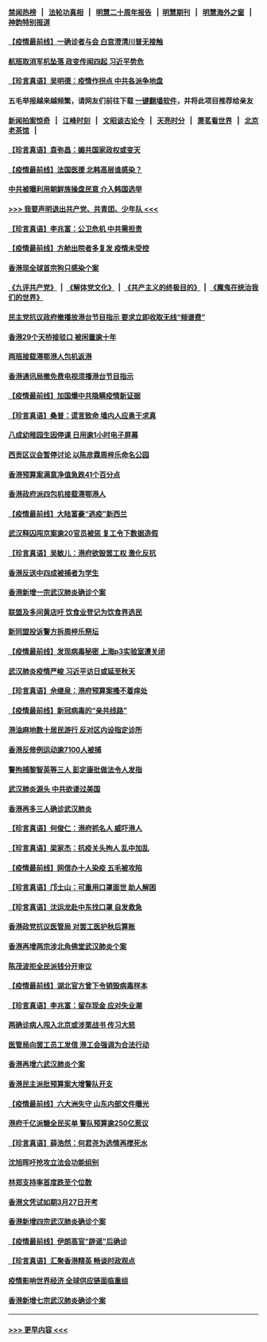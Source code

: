 #### [禁闻热榜](热点新闻.md?=0)  &nbsp;&nbsp;|&nbsp;&nbsp; [法轮功真相](https://github.com/gfw-breaker/truth/blob/master/README.md?=0) &nbsp;&nbsp;|&nbsp;&nbsp; [明慧二十周年报告](https://github.com/gfw-breaker/mh-reports/blob/master/README.md?=0) &nbsp;&nbsp;|&nbsp;&nbsp;[明慧期刊](https://github.com/gfw-breaker/mh-qikan) &nbsp;&nbsp;|&nbsp;&nbsp; [明慧海外之窗](https://github.com/gfw-breaker/mh-news/blob/master/README.md?=0) &nbsp;&nbsp;|&nbsp;&nbsp; [神韵特别报道](https://github.com/gfw-breaker/mh-news/blob/master/shenyun.md?=0)
#### [【疫情最前线】一确诊者与会 白宫澄清川普无接触](../pages/nsc415/n11925567.md?t=03090832) 
#### [航班取消军机坠落 政变传闻四起 习近平势危](../pages/nsc415/n11925467.md?t=03090832) 
#### [【珍言真语】吴明德：疫情作拐点 中共各派争地盘](../pages/nsc415/n11925299.md?t=03090832) 
#### 五毛举报越来越频繁，请网友们前往下载 [一键翻墙软件](https://github.com/gfw-breaker/ssr-accounts)，并将此项目推荐给亲友
#### [新闻拍案惊奇](https://github.com/gfw-breaker/banned-news/blob/master/pages/link4.md) &nbsp;&nbsp;|&nbsp;&nbsp; [江峰时刻](https://github.com/gfw-breaker/banned-news/blob/master/pages/link4.md) &nbsp;&nbsp;|&nbsp;&nbsp; [文昭谈古论今](https://github.com/gfw-breaker/banned-news/blob/master/pages/link4.md) &nbsp;&nbsp;|&nbsp;&nbsp; [天亮时分](https://github.com/gfw-breaker/banned-news/blob/master/pages/link4.md) &nbsp;&nbsp;|&nbsp;&nbsp; [萧茗看世界](https://github.com/gfw-breaker/banned-news/blob/master/pages/link4.md) &nbsp;&nbsp;|&nbsp;&nbsp; [北京老茶馆](https://github.com/gfw-breaker/banned-news/blob/master/pages/link4.md) &nbsp;&nbsp;|&nbsp;&nbsp; 
#### [【珍言真语】袁弥昌：媚共国家政权或变天](../pages/nsc415/n11923199.md?t=03090832) 
#### [【疫情最前线】法国医援 北韩高层谁感染？](../pages/nsc415/n11920850.md?t=03090832) 
#### [中共被曝利用朝鲜族操盘民意 介入韩国选举](../pages/nsc415/n11921006.md?t=03090832) 
#### [>>> 我要声明退出共产党、共青团、少年队 <<<](https://github.com/begood0513/goodnews/blob/master/quit/letter.md) 
#### [【珍言真语】李兆富：公卫危机 中共需担责](../pages/nsc415/n11920422.md?t=03090832) 
#### [【疫情最前线】方舱出院者多复发 疫情未受控](../pages/nsc415/n11918637.md?t=03090832) 
#### [香港现全球首宗狗只感染个案](../pages/nsc415/n11918710.md?t=03090832) 
#### [《九评共产党》](https://github.com/begood0513/9ping.md/blob/master/README.md) &nbsp;|&nbsp; [《解体党文化》](../../../../jtdwh.md/blob/master/README.md)  &nbsp;|&nbsp; [《共产主义的终极目的》](../../../../gczydzjmd.md/blob/master/README.md) &nbsp;|&nbsp; [《魔鬼在统治我们的世界》](../../../../mgztzwmdsj.md/blob/master/README.md) 
#### [民主党抗议政府撤播放港台节目指示 要求立即收取无线“频谱费”](../pages/nsc415/n11918681.md?t=03090832) 
#### [香港29个天桥接驳口 被闲置逾十年](../pages/nsc415/n11918654.md?t=03090832) 
#### [两班接载滞鄂港人包机返港](../pages/nsc415/n11915855.md?t=03090832) 
#### [香港通讯局撤免费电视须播港台节目指示](../pages/nsc415/n11915831.md?t=03090832) 
#### [【疫情最前线】加国爆中共隐瞒疫情新证据](../pages/nsc415/n11915482.md?t=03090832) 
#### [【珍言真语】桑普：谎言致命 墙内人应勇于求真](../pages/nsc415/n11915169.md?t=03090832) 
#### [八成幼稚园生因停课 日用逾1小时电子屏幕](../pages/nsc415/n11913263.md?t=03090832) 
#### [西贡区议会暂停讨论 以陈彦霖周梓乐命名公园](../pages/nsc415/n11913248.md?t=03090832) 
#### [香港预算案满意净值急跌41个百分点](../pages/nsc415/n11913236.md?t=03090832) 
#### [香港政府派四包机接载滞鄂港人](../pages/nsc415/n11913211.md?t=03090832) 
#### [【疫情最前线】大陆富豪“逃疫”新西兰](../pages/nsc415/n11913160.md?t=03090832) 
#### [武汉释囚闯京案逾20官员被惩 复工令下数据造假](../pages/nsc415/n11912743.md?t=03090832) 
#### [【珍言真语】吴敏儿：港府欲毁罢工权 激化反抗](../pages/nsc415/n11912457.md?t=03090832) 
#### [香港反送中四成被捕者为学生](../pages/nsc415/n11910730.md?t=03090832) 
#### [香港新增一宗武汉肺炎确诊个案](../pages/nsc415/n11910724.md?t=03090832) 
#### [联盟及多间黄店吁 饮食业登记为饮食界选民](../pages/nsc415/n11910718.md?t=03090832) 
#### [新同盟投诉警方拆周梓乐祭坛](../pages/nsc415/n11910707.md?t=03090832) 
#### [【疫情最前线】发现病毒秘密 上海p3实验室遭关闭](../pages/nsc415/n11910640.md?t=03090832) 
#### [武汉肺炎疫情严峻 习近平访日或延至秋天](../pages/nsc415/n11910570.md?t=03090832) 
#### [【珍言真语】佘继泉：港府预算案搔不着痒处](../pages/nsc415/n11910011.md?t=03090832) 
#### [【疫情最前线】新冠病毒的“亲共线路”](../pages/nsc415/n11907734.md?t=03090832) 
#### [港油麻地数十居民游行 反对区内设指定诊所](../pages/nsc415/n11907900.md?t=03090832) 
#### [香港反修例运动逾7100人被捕](../pages/nsc415/n11907922.md?t=03090832) 
#### [警拘捕黎智英等三人 彭定康批做法令人发指](../pages/nsc415/n11907905.md?t=03090832) 
#### [武汉肺炎源头 中共欲诿过美国](../pages/nsc415/n11907665.md?t=03090832) 
#### [香港再多三人确诊武汉肺炎](../pages/nsc415/n11907846.md?t=03090832) 
#### [【珍言真语】何俊仁：港府抓名人 威吓港人](../pages/nsc415/n11907561.md?t=03090832) 
#### [【珍言真语】梁家杰：抗疫关头拘人 乱中加乱](../pages/nsc415/n11907444.md?t=03090832) 
#### [【疫情最前线】网信办十人染疫 五毛被攻陷](../pages/nsc415/n11903757.md?t=03090832) 
#### [【珍言真语】邝士山：可重用口罩面世 助人解困](../pages/nsc415/n11903875.md?t=03090832) 
#### [【珍言真语】沈运龙赴中东找口罩 自发救急](../pages/nsc415/n11903291.md?t=03090832) 
#### [香港政党抗议医管局 对罢工医护秋后算账](../pages/nsc415/n11901746.md?t=03090832) 
#### [香港再增两宗涉北角佛堂武汉肺炎个案](../pages/nsc415/n11901737.md?t=03090832) 
#### [陈茂波拒全民派钱分开审议](../pages/nsc415/n11901672.md?t=03090832) 
#### [【疫情最前线】湖北官方曾下令销毁病毒样本](../pages/nsc415/n11901518.md?t=03090832) 
#### [【珍言真语】李兆富：留存现金 应对失业潮](../pages/nsc415/n11901448.md?t=03090832) 
#### [两确诊病人闯入北京或涉栗战书 传习大怒](../pages/nsc415/n11901180.md?t=03090832) 
#### [医管局向罢工员工发信 港工会强调为合法行动](../pages/nsc415/n11898870.md?t=03090832) 
#### [香港再增六武汉肺炎个案](../pages/nsc415/n11898843.md?t=03090832) 
#### [香港民主派批预算案大增警队开支](../pages/nsc415/n11898813.md?t=03090832) 
#### [【疫情最前线】六大洲失守 山东内部文件曝光](../pages/nsc415/n11898455.md?t=03090832) 
#### [港府千亿派糖全民买单 警队预算逾250亿惹议](../pages/nsc415/n11898608.md?t=03090832) 
#### [【珍言真语】薛浩然：何君尧为选情再搅死水](../pages/nsc415/n11898269.md?t=03090832) 
#### [沈旭晖吁抢攻立法会功能组别](../pages/nsc415/n11896084.md?t=03090832) 
#### [林郑支持率首度跌至个位数](../pages/nsc415/n11896058.md?t=03090832) 
#### [香港文凭试如期3月27日开考](../pages/nsc415/n11896055.md?t=03090832) 
#### [香港新增四宗武汉肺炎确诊个案](../pages/nsc415/n11896040.md?t=03090832) 
#### [【疫情最前线】伊朗高官“辟谣”后确诊](../pages/nsc415/n11895902.md?t=03090832) 
#### [【珍言真语】汇聚香港精英 畅谈时政观点](../pages/nsc415/n11895733.md?t=03090832) 
#### [疫情影响世界经济 全球供应链面临重组](../pages/nsc415/n11895634.md?t=03090832) 
#### [香港新增七宗武汉肺炎确诊个案](../pages/nsc415/n11893498.md?t=03090832) 

----
#### [ >>> 更早内容 <<< ](../indexes/nsc415-earlier.md)
